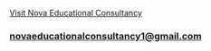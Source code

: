[Visit Nova Educational Consultancy](https://novaedconsult.com/)

### novaeducationalconsultancy1@gmail.com
